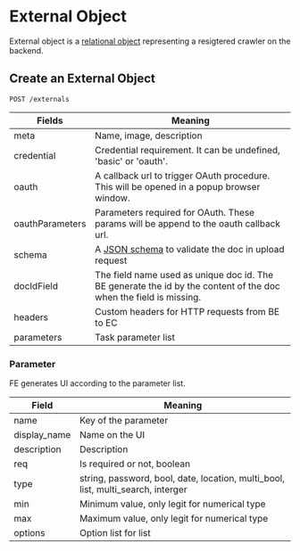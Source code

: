 # External Object

External object is a [relational object](#relational-object) representing a resigtered crawler on the backend.

## Create an External Object

`POST /externals`

Fields | Meaning
------ | -------
meta   | Name, image, description
credential | Credential requirement.  It can be undefined, 'basic' or 'oauth'.
oauth  | A callback url to trigger OAuth procedure.  This will be opened in a popup browser window.
oauthParameters | Parameters required for OAuth.  These params will be append to the oauth callback url.
schema | A [JSON schema](http://json-schema.org/) to validate the doc in upload request
docIdField | The field name used as unique doc id.  The BE generate the id by the content of the doc when the field is missing.
headers | Custom headers for HTTP requests from BE to EC
parameters | Task parameter list


### Parameter

FE generates UI according to the parameter list.

Field | Meaning
----- | -------
name  | Key of the parameter
display_name | Name on the UI
description | Description
req   | Is required or not, boolean
type  | string, password, bool, date, location, multi_bool, list, multi_search, interger
min   | Minimum value, only legit for numerical type
max   | Maximum value, only legit for numerical type
options | Option list for list|multi_search type.  Each item can be a string or a object of { value, label }





